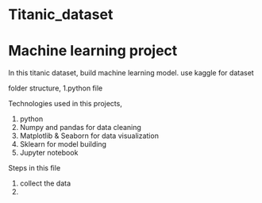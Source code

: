 # Titanic_dataset
# Machine learning project

In this titanic dataset, build machine learning model.
use kaggle for dataset 

folder structure,
1.python file

Technologies used in this projects,
1. python
2. Numpy and pandas for data cleaning
3. Matplotlib & Seaborn for data visualization
4. Sklearn for model building
5. Jupyter notebook

Steps in this file
1. collect the data
2.
